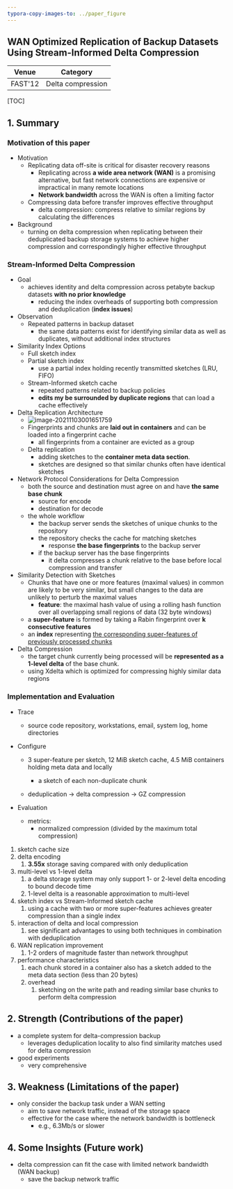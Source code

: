 ```yaml
---
typora-copy-images-to: ../paper_figure
---
```

WAN Optimized Replication of Backup Datasets Using Stream-Informed Delta Compression
------------------------------------------
|           Venue            |       Category       |
| :------------------------: | :------------------: |
| FAST'12 | Delta compression |
[TOC]

## 1. Summary
### Motivation of this paper

- Motivation
  - Replicating data off-site is critical for disaster recovery reasons
    - Replicating across **a wide area network (WAN)** is a promising alternative, but fast network connections are expensive or impractical in many remote locations
    - **Network bandwidth** across the WAN is often a limiting factor
  - Compressing data before transfer improves effective throughput
    - delta compression: compress relative to similar regions by calculating the differences
- Background
  - turning on delta compression when replicating between their deduplicated backup storage systems to achieve higher compression and correspondingly higher effective throughput

### Stream-Informed Delta Compression

- Goal
  - achieves identity and delta compression across petabyte backup datasets **with no prior knowledge** 
    - reducing the index overheads of supporting both compression and deduplication (**index issues**)
- Observation
  - Repeated patterns in backup dataset
    - the same data patterns exist for identifying similar data as well as duplicates, without additional index structures
- Similarity Index Options
  - Full sketch index
  - Partial sketch index
    - use a partial index holding recently transmitted sketches (LRU, FIFO)
  - Stream-Informed sketch cache
    - repeated patterns related to backup policies
    - **edits my be surrounded by duplicate regions** that can load a cache effectively
- Delta Replication Architecture
  - ![image-20211103001651759](../paper_figure/image-20211103001651759.png)
  - Fingerprints and chunks are **laid out in containers** and can be loaded into a fingerprint cache
    - all fingerprints from a container are evicted as a group
  - Delta replication
    - adding sketches to the **container meta data section**. 
    - sketches are designed so that similar chunks often have identical sketches
- Network Protocol Considerations for Delta Compression
  - both the source and destination must agree on and have **the same base chunk**
    - source for encode
    - destination for decode
  - the whole workflow
    - the backup server sends the sketches of unique chunks to the repository
    - the repository checks the cache for matching sketches
      - response **the base fingerprints** to the backup server
    - if the backup server has the base fingerprints
      - it delta compresses a chunk relative to the base before local compression and transfer
- Similarity Detection with Sketches
  - Chunks that have one or more features (maximal values) in common are likely to be very similar, but small changes to the data are unlikely to perturb the maximal values
    - **feature**: the maximal hash value of using a rolling hash function over all overlapping small regions of data (32 byte windows)
  - a **super-feature** is formed by taking a Rabin fingerprint over **k consecutive features**
  - an **index** representing <u>the corresponding super-features of previously processed chunks</u>
- Delta Compression
  - the target chunk currently being processed will be **represented as a 1-level delta** of the base chunk.
  - using Xdelta which is optimized for compressing highly similar data regions

### Implementation and Evaluation

- Trace

  - source code repository, workstations, email, system log, home directories

- Configure

  - 3 super-feature per sketch, 12 MiB sketch cache, 4.5 MiB containers holding meta data and locally
    - a sketch of each non-duplicate chunk

  - deduplication -> delta compression -> GZ compression

- Evaluation

  - metrics:
    - normalized compression (divided by the maximum total compression)

1. sketch cache size
2. delta encoding
   1. **3.55x** storage saving compared with only deduplication
3. multi-level vs 1-level delta
   1. a delta storage system may only support 1- or 2-level delta encoding to bound decode time
   2. 1-level delta is a reasonable approximation to multi-level
4. sketch index vs Stream-Informed sketch cache
   1. using a cache with two or more super-features achieves greater compression than a single index
5. interaction of delta and local compression
   1. see significant advantages to using both techniques in combination with deduplication
6. WAN replication improvement
   1. 1-2 orders of magnitude faster than network throughput
7. performance characteristics
   1. each chunk stored in a container also has a sketch added to the meta data section (less than 20 bytes)
   2. overhead
      1. sketching on the write path and reading similar base chunks to perform delta compression

## 2. Strength (Contributions of the paper)

- a complete system for delta-compression backup 
  - leverages deduplication locality to also find similarity matches used for delta compression
- good experiments
  - very comprehensive 

## 3. Weakness (Limitations of the paper)

- only consider the backup task under a WAN setting
  - aim to save network traffic, instead of the storage space
  - effective for the case where the network bandwidth is bottleneck
    - e.g., 6.3Mb/s or slower

## 4. Some Insights (Future work)

- delta compression can fit the case with limited network bandwidth (WAN backup)
  - save the backup network traffic 

